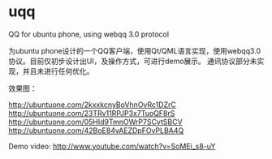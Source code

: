 uqq
===

QQ for ubuntu phone, using webqq 3.0 protocol

为ubuntu phone设计的一个QQ客户端，使用Qt/QML语言实现，使用webqq3.0协议。目前仅初步设计出UI，及操作方式，可进行demo展示。
通讯协议部分未实现，并且未进行任何优化。

效果图：

http://ubuntuone.com/2kxxkcnyBoVhnOvRc1DZrC
http://ubuntuone.com/23TRv11RPJP3x7TuoQF8rS
http://ubuntuone.com/05HId9TmnOWrP7SCytSBCV
http://ubuntuone.com/42BoE84vAEZDpFOvPLBA4Q

Demo video:
http://www.youtube.com/watch?v=SoMEi_s8-uY
